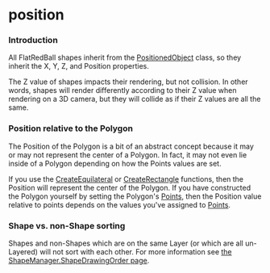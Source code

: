 # position

### Introduction

All FlatRedBall shapes inherit from the [PositionedObject](../../../../../../frb/docs/index.php) class, so they inherit the X, Y, Z, and Position properties.

The Z value of shapes impacts their rendering, but not collision. In other words, shapes will render differently according to their Z value when rendering on a 3D camera, but they will collide as if their Z values are all the same.

### Position relative to the Polygon

The Position of the Polygon is a bit of an abstract concept because it may or may not represent the center of a Polygon. In fact, it may not even lie inside of a Polygon depending on how the Points values are set.

If you use the [CreateEquilateral](../../../../../../frb/docs/index.php) or [CreateRectangle](../../../../../../frb/docs/index.php) functions, then the Position will represent the center of the Polygon. If you have constructed the Polygon yourself by setting the Polygon's [Points](../../../../../../frb/docs/index.php), then the Position value relative to points depends on the values you've assigned to [Points](../../../../../../frb/docs/index.php).

### Shape vs. non-Shape sorting

Shapes and non-Shapes which are on the same Layer (or which are all un-Layered) will not sort with each other. For more information see [the ShapeManager.ShapeDrawingOrder page](../../../../../../frb/docs/index.php).
